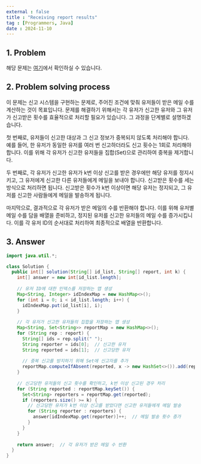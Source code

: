 ```yaml
---
external : false
title : "Receiving report results"
tag : [Programmers, Java]
date : 2024-11-10
---
```


## 1. Problem

해당 문제는 [여기](https://school.programmers.co.kr/learn/courses/30/lessons/92334)에서 확인하실 수 있습니다.

## 2. Problem solving process

이 문제는 신고 시스템을 구현하는 문제로, 주어진 조건에 맞춰 유저들이 받은 메일 수를 계산하는 것이 목표입니다. 문제를 해결하기 위해서는 각 유저가 신고한 유저와 그 유저가 신고받은 횟수를 효율적으로 처리할 필요가 있습니다. 그 과정을 단계별로 설명하겠습니다.

첫 번째로, 유저들이 신고한 대상과 그 신고 정보가 중복되지 않도록 처리해야 합니다. 예를 들어, 한 유저가 동일한 유저를 여러 번 신고하더라도 신고 횟수는 1회로 처리해야 합니다. 이를 위해 각 유저가 신고한 유저들을 집합(Set)으로 관리하여 중복을 제거합니다.

두 번째로, 각 유저가 신고한 유저가 k번 이상 신고를 받은 경우에만 해당 유저를 정지시키고, 그 유저에게 신고한 다른 유저들에게 메일을 보내야 합니다. 신고받은 횟수를 세는 방식으로 처리하면 됩니다. 신고받은 횟수가 k번 이상이면 해당 유저는 정지되고, 그 유저를 신고한 사람들에게 메일을 발송하게 됩니다.

마지막으로, 결과적으로 각 유저가 받은 메일의 수를 반환해야 합니다. 이를 위해 유저별 메일 수를 담을 배열을 준비하고, 정지된 유저를 신고한 유저들의 메일 수를 증가시킵니다. 이를 각 유저 ID의 순서대로 처리하여 최종적으로 배열을 반환합니다.

## 3. Answer

```java
import java.util.*;

class Solution {
  public int[] solution(String[] id_list, String[] report, int k) {
    int[] answer = new int[id_list.length];
    
    // 유저 ID에 대한 인덱스를 저장하는 맵 생성
    Map<String, Integer> idIndexMap = new HashMap<>();
    for (int i = 0; i < id_list.length; i++) {
      idIndexMap.put(id_list[i], i);
    }
    
    // 각 유저가 신고한 유저들의 집합을 저장하는 맵 생성
    Map<String, Set<String>> reportMap = new HashMap<>();
    for (String rep : report) {
      String[] ids = rep.split(" ");
      String reporter = ids[0];  // 신고한 유저
      String reported = ids[1];  // 신고당한 유저
      
      // 중복 신고를 방지하기 위해 Set에 신고자를 추가
      reportMap.computeIfAbsent(reported, x -> new HashSet<>()).add(reporter);
    }
    
    // 신고당한 유저들의 신고 횟수를 확인하고, k번 이상 신고된 경우 처리
    for (String reported : reportMap.keySet()) {
      Set<String> reporters = reportMap.get(reported);
      if (reporters.size() >= k) {
        // 신고당한 유저가 k번 이상 신고를 받았다면 신고한 유저들에게 메일 발송
        for (String reporter : reporters) {
          answer[idIndexMap.get(reporter)]++;  // 메일 발송 횟수 증가
        }
      }
    }
    
    return answer;  // 각 유저가 받은 메일 수 반환
  }
}
```
